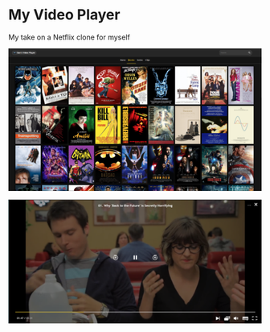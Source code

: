 # My Video Player

My take on a Netflix clone for myself

![Screenshot1](https://github.com/DanHChampion/video-player/blob/e86648d06ee87deefcfdc11e4179e72f729b983c/github/Screenshot1.png)

![Screenshot2](https://github.com/DanHChampion/video-player/blob/e86648d06ee87deefcfdc11e4179e72f729b983c/github/Screenshot2.png)
